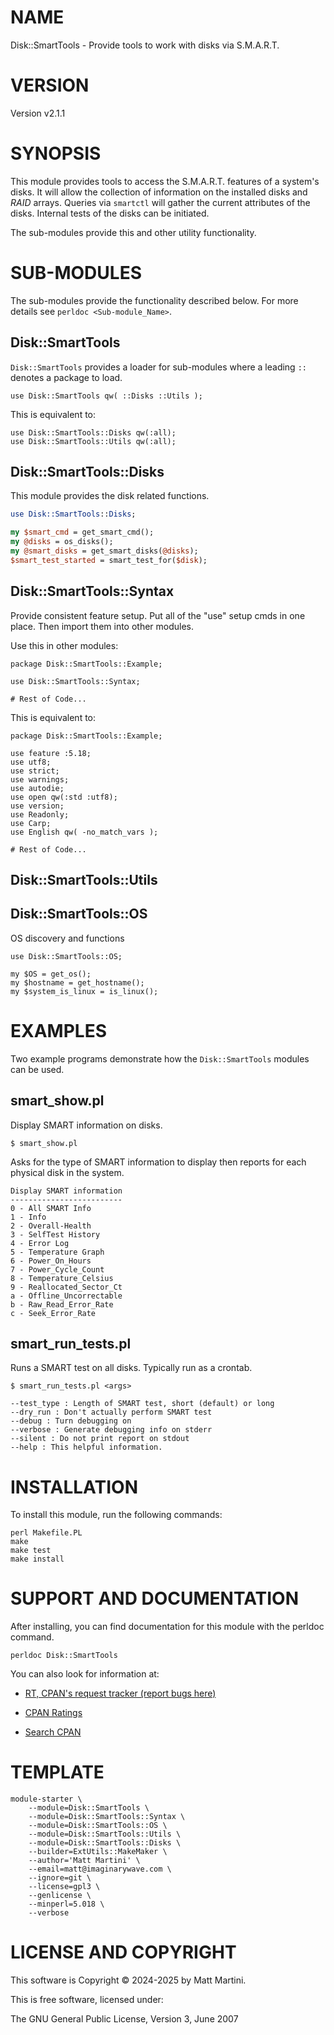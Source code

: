 # NAME
Disk::SmartTools - Provide tools to work with disks via S.M.A.R.T.

# VERSION
Version v2.1.1

# SYNOPSIS

This module provides tools to access the S.M.A.R.T. features of a system's disks.
It will allow the collection of information on the installed disks and *RAID* arrays.
Queries via `smartctl` will gather the current attributes of the disks.  Internal 
tests of the disks can be initiated.  

The sub-modules provide this and other utility functionality.

# SUB-MODULES
The sub-modules provide the functionality described below.  For more details see `perldoc <Sub-module_Name>`.

## Disk::SmartTools
`Disk::SmartTools` provides a loader for sub-modules where a leading `::` denotes a package to load.

    use Disk::SmartTools qw( ::Disks ::Utils );

This is equivalent to:

    use Disk::SmartTools::Disks qw(:all);
    use Disk::SmartTools::Utils qw(:all);

## Disk::SmartTools::Disks
This module provides the disk related functions.

```perl
use Disk::SmartTools::Disks;

my $smart_cmd = get_smart_cmd();
my @disks = os_disks();
my @smart_disks = get_smart_disks(@disks);
$smart_test_started = smart_test_for($disk);
```

## Disk::SmartTools::Syntax
Provide consistent feature setup. Put all of the "use" setup cmds in one
place. Then import them into other modules.

Use this in other modules:

    package Disk::SmartTools::Example;

    use Disk::SmartTools::Syntax;

    # Rest of Code...

This is equivalent to:

    package Disk::SmartTools::Example;

    use feature :5.18;
    use utf8;
    use strict;
    use warnings;
    use autodie;
    use open qw(:std :utf8);
    use version;
    use Readonly;
    use Carp;
    use English qw( -no_match_vars );

    # Rest of Code...


## Disk::SmartTools::Utils


## Disk::SmartTools::OS
OS discovery and functions

    use Disk::SmartTools::OS;

    my $OS = get_os();
    my $hostname = get_hostname();
    my $system_is_linux = is_linux();

# EXAMPLES
Two example programs demonstrate how the `Disk::SmartTools` modules can be used.

## smart_show.pl
Display SMART information on disks.

    $ smart_show.pl

Asks for the type of SMART information to display then reports for each
physical disk in the system.

    Display SMART information
    -------------------------
    0 - All SMART Info
    1 - Info
    2 - Overall-Health
    3 - SelfTest History
    4 - Error Log
    5 - Temperature Graph
    6 - Power_On_Hours
    7 - Power_Cycle_Count
    8 - Temperature_Celsius
    9 - Reallocated_Sector_Ct
    a - Offline_Uncorrectable
    b - Raw_Read_Error_Rate
    c - Seek_Error_Rate

## smart_run_tests.pl
Runs a SMART test on all disks.  Typically run as a crontab.
 
    $ smart_run_tests.pl <args>

    --test_type : Length of SMART test, short (default) or long
    --dry_run : Don't actually perform SMART test
    --debug : Turn debugging on
    --verbose : Generate debugging info on stderr
    --silent : Do not print report on stdout
    --help : This helpful information.

# INSTALLATION

To install this module, run the following commands:

    perl Makefile.PL
    make
    make test
    make install

# SUPPORT AND DOCUMENTATION

After installing, you can find documentation for this module with the
perldoc command.

    perldoc Disk::SmartTools

You can also look for information at:

- [RT, CPAN's request tracker (report bugs here)](https://rt.cpan.org/NoAuth/Bugs.html?Dist=Disk-SmartTools)

- [CPAN Ratings](https://cpanratings.perl.org/d/Disk-SmartTools)

- [Search CPAN](https://metacpan.org/release/Disk-SmartTools)

# TEMPLATE

    module-starter \
        --module=Disk::SmartTools \
        --module=Disk::SmartTools::Syntax \
        --module=Disk::SmartTools::OS \
        --module=Disk::SmartTools::Utils \
        --module=Disk::SmartTools::Disks \
        --builder=ExtUtils::MakeMaker \
        --author='Matt Martini' \
        --email=matt@imaginarywave.com \
        --ignore=git \
        --license=gpl3 \
        --genlicense \
        --minperl=5.018 \
        --verbose

# LICENSE AND COPYRIGHT

This software is Copyright © 2024-2025 by Matt Martini.

This is free software, licensed under:

  The GNU General Public License, Version 3, June 2007

